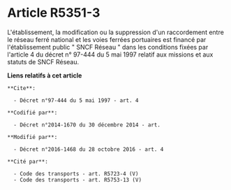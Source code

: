 # Article R5351-3

L'établissement, la modification ou la suppression d'un raccordement entre le réseau ferré national et les voies ferrées
portuaires est financé par l'établissement public " SNCF Réseau  " dans les conditions fixées par l'article 4 du décret n°
97-444 du 5 mai 1997 relatif aux missions et aux statuts de SNCF Réseau.

**Liens relatifs à cet article**

	**Cite**:

	  - Décret n°97-444 du 5 mai 1997 - art. 4

	**Codifié par**:

	  - Décret n°2014-1670 du 30 décembre 2014 - art.

	**Modifié par**:

	  - Décret n°2016-1468 du 28 octobre 2016 - art. 4

	**Cité par**:

	  - Code des transports - art. R5723-4 (V)
	  - Code des transports - art. R5753-13 (V)
